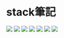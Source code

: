 # stack筆記
![](https://i.imgur.com/uw387Tq.png)
![](https://i.imgur.com/dADQxsm.png)
![](https://i.imgur.com/T02i0Q0.png)
![](https://i.imgur.com/bEXWDrf.png)
![](https://i.imgur.com/lu5fTXa.png)
![](https://i.imgur.com/FEvz6Ub.jpg)
![](https://i.imgur.com/dCtX7J9.png)
